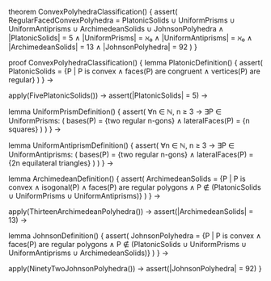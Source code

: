 theorem ConvexPolyhedraClassification() {
  assert(
    RegularFacedConvexPolyhedra = PlatonicSolids ∪ UniformPrisms ∪ UniformAntiprisms ∪ ArchimedeanSolids ∪ JohnsonPolyhedra ∧
    |PlatonicSolids| = 5 ∧
    |UniformPrisms| = ℵ₀ ∧
    |UniformAntiprisms| = ℵ₀ ∧
    |ArchimedeanSolids| = 13 ∧
    |JohnsonPolyhedra| = 92
  )
}

proof ConvexPolyhedraClassification() {
  lemma PlatonicDefinition() {
    assert(
      PlatonicSolids = {P | P is convex ∧ faces(P) are congruent ∧ vertices(P) are regular}
    )
  } →
  
  apply(FivePlatonicSolids()) →
  assert(|PlatonicSolids| = 5) →
  
  lemma UniformPrismDefinition() {
    assert(
      ∀n ∈ ℕ, n ≥ 3 → ∃P ∈ UniformPrisms: (
        bases(P) = {two regular n-gons} ∧
        lateralFaces(P) = {n squares}
      )
    )
  } →
  
  lemma UniformAntiprismDefinition() {
    assert(
      ∀n ∈ ℕ, n ≥ 3 → ∃P ∈ UniformAntiprisms: (
        bases(P) = {two regular n-gons} ∧
        lateralFaces(P) = {2n equilateral triangles}
      )
    )
  } →
  
  lemma ArchimedeanDefinition() {
    assert(
      ArchimedeanSolids = {P | P is convex ∧ isogonal(P) ∧ 
        faces(P) are regular polygons ∧
        P ∉ (PlatonicSolids ∪ UniformPrisms ∪ UniformAntiprisms)}
    )
  } →
  
  apply(ThirteenArchimedeanPolyhedra()) →
  assert(|ArchimedeanSolids| = 13) →
  
  lemma JohnsonDefinition() {
    assert(
      JohnsonPolyhedra = {P | P is convex ∧ 
        faces(P) are regular polygons ∧
        P ∉ (PlatonicSolids ∪ UniformPrisms ∪ UniformAntiprisms ∪ ArchimedeanSolids)}
    )
  } →
  
  apply(NinetyTwoJohnsonPolyhedra()) →
  assert(|JohnsonPolyhedra| = 92)
}